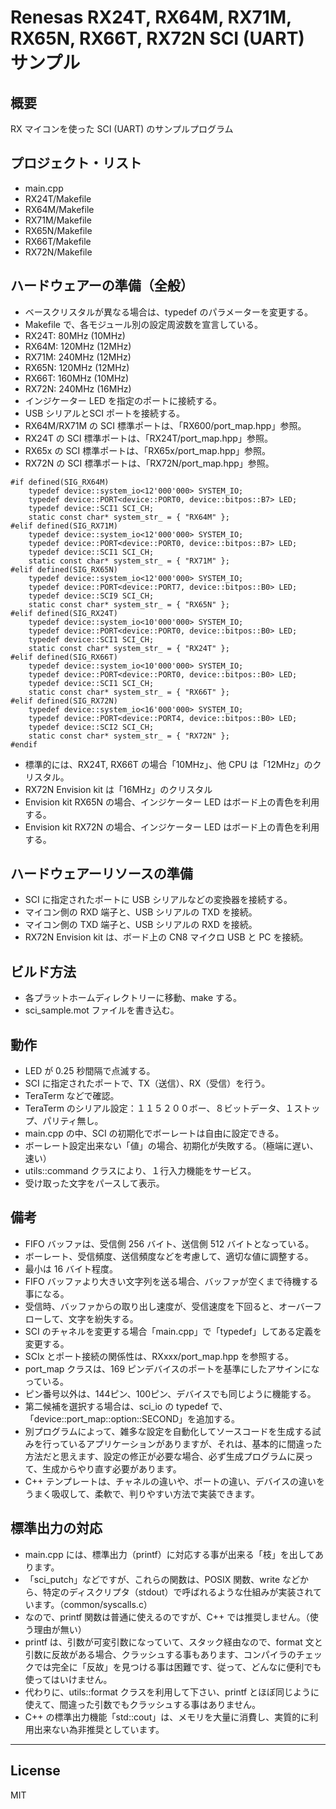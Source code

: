 Renesas RX24T, RX64M, RX71M, RX65N, RX66T, RX72N SCI (UART) サンプル
=========

## 概要
RX マイコンを使った SCI (UART) のサンプルプログラム
   
## プロジェクト・リスト
 - main.cpp
 - RX24T/Makefile
 - RX64M/Makefile
 - RX71M/Makefile
 - RX65N/Makefile
 - RX66T/Makefile
 - RX72N/Makefile
   
## ハードウェアーの準備（全般）
 - ベースクリスタルが異なる場合は、typedef のパラメーターを変更する。
 - Makefile で、各モジュール別の設定周波数を宣言している。
 - RX24T:  80MHz (10MHz)
 - RX64M: 120MHz (12MHz)
 - RX71M: 240MHz (12MHz)
 - RX65N: 120MHz (12MHz)
 - RX66T: 160MHz (10MHz)
 - RX72N: 240MHz (16MHz)
 - インジケーター LED を指定のポートに接続する。
 -  USB シリアルとSCI ポートを接続する。
 - RX64M/RX71M の SCI 標準ポートは、「RX600/port_map.hpp」参照。
 - RX24T の SCI 標準ポートは、「RX24T/port_map.hpp」参照。
 - RX65x の SCI 標準ポートは、「RX65x/port_map.hpp」参照。
 - RX72N の SCI 標準ポートは、「RX72N/port_map.hpp」参照。

```
#if defined(SIG_RX64M)
	typedef device::system_io<12'000'000> SYSTEM_IO;
	typedef device::PORT<device::PORT0, device::bitpos::B7> LED;
	typedef device::SCI1 SCI_CH;
	static const char* system_str_ = { "RX64M" };
#elif defined(SIG_RX71M)
	typedef device::system_io<12'000'000> SYSTEM_IO;
	typedef device::PORT<device::PORT0, device::bitpos::B7> LED;
	typedef device::SCI1 SCI_CH;
	static const char* system_str_ = { "RX71M" };
#elif defined(SIG_RX65N)
	typedef device::system_io<12'000'000> SYSTEM_IO;
	typedef device::PORT<device::PORT7, device::bitpos::B0> LED;
	typedef device::SCI9 SCI_CH;
	static const char* system_str_ = { "RX65N" };
#elif defined(SIG_RX24T)
	typedef device::system_io<10'000'000> SYSTEM_IO;
	typedef device::PORT<device::PORT0, device::bitpos::B0> LED;
	typedef device::SCI1 SCI_CH;
	static const char* system_str_ = { "RX24T" };
#elif defined(SIG_RX66T)
	typedef device::system_io<10'000'000> SYSTEM_IO;
	typedef device::PORT<device::PORT0, device::bitpos::B0> LED;
	typedef device::SCI1 SCI_CH;
	static const char* system_str_ = { "RX66T" };
#elif defined(SIG_RX72N)
	typedef device::system_io<16'000'000> SYSTEM_IO;
	typedef device::PORT<device::PORT4, device::bitpos::B0> LED;
	typedef device::SCI2 SCI_CH;
	static const char* system_str_ = { "RX72N" };
#endif
```

 - 標準的には、RX24T, RX66T の場合「10MHz」、他 CPU は「12MHz」のクリスタル。
 - RX72N Envision kit は「16MHz」のクリスタル
 - Envision kit RX65N の場合、インジケーター LED はボード上の青色を利用する。
 - Envision kit RX72N の場合、インジケーター LED はボード上の青色を利用する。
   
## ハードウェアーリソースの準備
 - SCI に指定されたポートに USB シリアルなどの変換器を接続する。
 - マイコン側の RXD 端子と、USB シリアルの TXD を接続。
 - マイコン側の TXD 端子と、USB シリアルの RXD を接続。
 - RX72N Envision kit は、ボード上の CN8 マイクロ USB と PC を接続。
   
## ビルド方法
 - 各プラットホームディレクトリーに移動、make する。
 - sci_sample.mot ファイルを書き込む。
   
## 動作
 - LED が 0.25 秒間隔で点滅する。
 - SCI に指定されたポートで、TX（送信）、RX（受信）を行う。
 - TeraTerm などで確認。
 - TeraTerm のシリアル設定：１１５２００ボー、８ビットデータ、１ストップ、パリティ無し。
 - main.cpp の中、SCI の初期化でボーレートは自由に設定できる。
 - ボーレート設定出来ない「値」の場合、初期化が失敗する。（極端に遅い、速い）
 - utils::command クラスにより、１行入力機能をサービス。
 - 受け取った文字をパースして表示。
    
## 備考
 - FIFO バッファは、受信側 256 バイト、送信側 512 バイトとなっている。
 - ボーレート、受信頻度、送信頻度などを考慮して、適切な値に調整する。
 - 最小は 16 バイト程度。
 - FIFO バッファより大きい文字列を送る場合、バッファが空くまで待機する事になる。
 - 受信時、バッファからの取り出し速度が、受信速度を下回ると、オーバーフローして、文字を紛失する。
 - SCI のチャネルを変更する場合「main.cpp」で「typedef」してある定義を変更する。
 - SCIx とポート接続の関係性は、RXxxx/port_map.hpp を参照する。
 - port_map クラスは、169 ピンデバイスのポートを基準にしたアサインになっている。
 - ピン番号以外は、144ピン、100ピン、デバイスでも同じように機能する。
 - 第二候補を選択する場合は、sci_io の typedef で、「device::port_map::option::SECOND」を追加する。
 - 別プログラムによって、雑多な設定を自動化してソースコードを生成する試みを行っているアプリケーションがありますが、それは、基本的に間違った方法だと思えます、設定の修正が必要な場合、必ず生成プログラムに戻って、生成からやり直す必要があります。
 - C++ テンプレートは、チャネルの違いや、ポートの違い、デバイスの違いをうまく吸収して、柔軟で、判りやすい方法で実装できます。
   
## 標準出力の対応
 - main.cpp には、標準出力（printf）に対応する事が出来る「枝」を出してあります。
 - 「sci_putch」などですが、これらの関数は、POSIX 関数、write などから、特定のディスクリプタ（stdout）で呼ばれるような仕組みが実装されています。（common/syscalls.c）
 - なので、printf 関数は普通に使えるのですが、C++ では推奨しません。（使う理由が無い）
 - printf は、引数が可変引数になっていて、スタック経由なので、format 文と引数に反故がある場合、クラッシュする事もあります、コンパイラのチェックでは完全に「反故」を見つける事は困難です、従って、どんなに便利でも使ってはいけません。
 - 代わりに、utils::format クラスを利用して下さい、printf とほぼ同じように使えて、間違った引数でもクラッシュする事はありません。
 - C++ の標準出力機能「std::cout」は、メモリを大量に消費し、実質的に利用出来ない為非推奨としています。
   
-----
   
License
----

MIT
